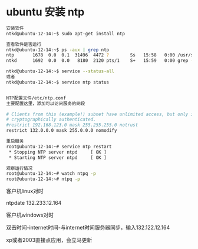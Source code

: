 # ubuntu 安装 ntp

```bash
安装软件
ntkd@ubuntu-12-14:~$ sudo apt-get install ntp

查看软件是否运行
ntkd@ubuntu-12-14:~$ ps -aux | grep ntp
ntp       1678  0.0  0.1  31496  4472 ?        Ss   15:58   0:00 /usr/sbin/ntpd -p /var/run/ntpd.pid -g -u 105:113
ntkd      1692  0.0  0.0   8180  2120 pts/1    S+   15:59   0:00 grep --color=auto ntp

ntkd@ubuntu-12-14:~$ service --status-all
或者
ntkd@ubuntu-12-14:~$ service ntp status 


NTP配置文件/etc/ntp.conf
主要配置这里，添加可以访问服务的网段

# Clients from this (example!) subnet have unlimited access, but only if
# cryptographically authenticated.
#restrict 192.168.123.0 mask 255.255.255.0 notrust
restrict 132.0.0.0 mask 255.0.0.0 nomodify

重启服务
root@ubuntu-12-14:~# service ntp restart 
 * Stopping NTP server ntpd     [ OK ] 
 * Starting NTP server ntpd     [ OK ]

观察运行情况
root@ubuntu-12-14:~# watch ntpq -p
root@ubuntu-12-14:~# ntpq -p


```

客户机linux对时

 ntpdate 132.233.12.164

客户机windows对时

双击时间-internet时间-与internet时间服务器同步，输入132.122.12.164

xp或者2003直接点应用，会立马更新
